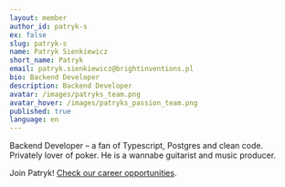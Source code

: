```yaml
---
layout: member
author_id: patryk-s
ex: false
slug: patryk-s
name: Patryk Sienkiewicz
short_name: Patryk
email: patryk.sienkiewicz@brightinventions.pl
bio: Backend Developer
description: Backend Developer
avatar: /images/patryks_team.png
avatar_hover: /images/patryks_passion_team.png
published: true
language: en
---
```

Backend Developer – a fan of Typescript, Postgres and clean code. Privately lover of poker. He is a wannabe guitarist and music producer.

Join Patryk! [Check our career opportunities](/career).
